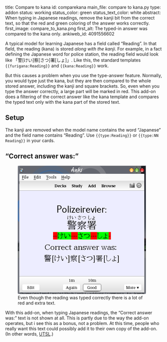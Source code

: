 title: Compare to kana
id: comparekana
main_file: compare to kana.py
type: addon
status: working
status_color: green
status_text_color: white
abstract: When typing in Japanese readings, remove the kanji bit from the correct text, so that the red and green coloring of the answer works correctly.
first_image: compare_to_kana.png
first_alt: The typed-in answer was compared to the kana only.
ankiweb_id: 4091556602

A typical model for learning Japanese has a field called “Reading”. In
that field, the reading (kana) is stored *along with the kanji*. For
example, in a fact defining the Japanese word for police station, the
reading field would look like 「警[けい]察[さつ]署[しょ]」. Like this,
the standard templates `{{furigana:Reading}}` and `{{kana:Reading}}`
work.

But this causes a problem when you use the type-answer
feature. Normally, you would type just the kana, but they are then
compared to the whole stored answer, including the kanji and square
brackets. So, even when you type the answer correctly, a large part
will be marked in red. This add-on does a filtering of the correct
answer like the kana template and compares the typed text only with
the kana part of the stored text.

## Setup

The kanji are removed when the model name contains the word “Japanese”
and the field name contains “Reading”. Use `{{type:Reading}}` or
`{{type:NN Reading}}` in your cards.

## “Correct answer was:”

<figure  style="width:410px;"><img
src="images/compare full reading.png" alt="Correctly typed reading and
lots of red.">
<figcaption>Even though the reading was typed correctly there is a lot
of red and extra text.</figcaption></figure>

With this add-on, when typing Japanese readings, the “Correct answer
was:” text is not shown at all. This is partly due to the way the
add-on operates, but i see this as a bonus, not a problem. At this
time, people who really want this text could possibly add it to their
own copy of the add-on. (In other words,
[UTSL](http://www.jargon.net/jargonfile/u/UTSL.html).)
